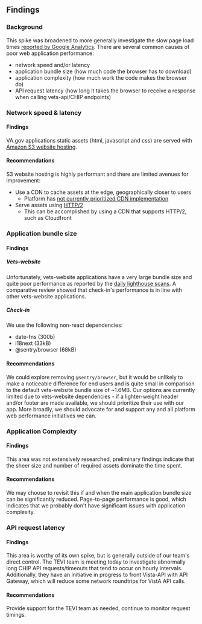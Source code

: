 ## Findings

### Background

This spike was broadened to more generally investigate the slow page load times [reported by Google Analytics](https://dsva.slack.com/archives/C022AC2STBM/p1657219769104509?thread_ts=1657202157.985829&cid=C022AC2STBM). There are several common causes of poor web application performance:

- network speed and/or latency
- application bundle size (how much code the browser has to download)
- application complexity (how much work the code makes the browser do)
- API request latency (how long it takes the browser to receive a response when calling vets-api/CHIP endpoints)

### Network speed & latency

#### Findings

VA.gov applications static assets (html, javascript and css) are served with [Amazon S3 website hosting](https://docs.aws.amazon.com/AmazonS3/latest/userguide/WebsiteHosting.html). 

#### Recommendations

S3 website hosting is highly performant and there are limited avenues for improvement:

- Use a CDN to cache assets at the edge, geographically closer to users
  - Platform has [not currently prioritized CDN implementation](https://dsva.slack.com/archives/C01SR56755H/p1657292847810999)
- Serve assets using [HTTP/2](https://en.wikipedia.org/wiki/HTTP/2)
  - This can be accomplished by using a CDN that supports HTTP/2, such as Cloudfront

### Application bundle size

#### Findings

##### Vets-website

Unfortunately, vets-website applications have a very large bundle size and quite poor performance as reported by the [daily lighthouse scans](https://department-of-veterans-affairs.github.io/veteran-facing-services-tools/frontend-support-dashboard/lighthouse-performance-report/). A comparative review showed that check-in's performance is in line with other vets-website applications.

##### Check-in
We use the following non-react dependencies:

- date-fns (300b)
- i18next (33kB)
- @sentry/browser (68kB)

#### Recommendations

We could explore removing `@sentry/browser`, but it would be unlikely to make a noticeable difference for end users and is quite small in comparison to the default vets-website bundle size of ~1.6MB. Our options are currently limited due to vets-website dependencies - if a lighter-weight header and/or footer are made available, we should prioritize their use with our app. More broadly, we should advocate for and support any and all platform web performance initiatives we can.

### Application Complexity

#### Findings

This area was not extensively researched, preliminary findings indicate that the sheer size and number of required assets dominate the time spent.

#### Recommendations

We may choose to revisit this if and when the main application bundle size can be significantly reduced. Page-to-page performance is good, which indicates that we probably don't have significant issues with application complexity.

### API request latency

#### Findings

This area is worthy of its own spike, but is generally outside of our team's direct control. The TEVI team is meeting today to investigate abnormally long CHIP API requests/timeouts that tend to occur on hourly intervals. Additionally, they have an initiative in progress to front Vista-API with API Gateway, which will reduce some network roundtrips for VistA API calls.

#### Recommendations

Provide support for the TEVI team as needed, continue to monitor request timings.
